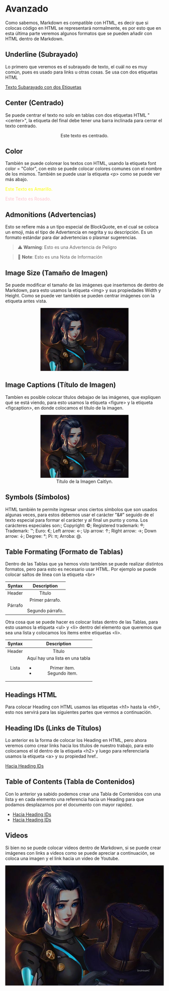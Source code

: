 # Avanzado

Como sabemos, Markdown es compatible con HTML, es decir que si colocas código en HTML se representará normalmente, es por esto que en esta última parte veremos algunos formatos que se pueden añadir con HTML dentro de Markdown.

## Underline (Subrayado)

Lo primero que veremos es el subrayado de texto, el cuál no es muy común, pues es usado para links u otras cosas. Se usa con dos etiquetas HTML <ins>

<ins>Texto Subarayado con dos Etiquetas<ins>

## Center (Centrado)

Se puede centrar el texto no solo en tablas con dos etiquetas HTML "<center\>", la etiqueta del final debe tener una barra inclinada para cerrar el texto centrado.

<center>Este texto es centrado.</center>

## Color

También se puede colorear los textos con HTML, usando la etiqueta font color = "Color", con esto se puede colocar colores comunes con el nombre de los mismos. También se puede usar la etiqueta <p\> como se puede ver más abajo.

<font color="yellow">Este Texto es Amarillo.</font>

<p style="color:pink">Este Texto es Rosado.</p>

## Admonitions (Advertencias)

Esto se refiere más a un tipo especial de BlockQuote, en el cual se coloca un emoji, más el tipo de Advertencia en negrita y su descripción. Es un formato estándar para dar advertencias o plasmar sugerencias.

> :warning: **Warning**: Esto es una Advertencia de Peligro

> :memo: **Note**: Esto es una Nota de Información

## Image Size (Tamaño de Imagen)

Se puede modificar el tamaño de las imágenes que insertemos de dentro de Markdown, para esto usamos la etiqueta <img\> y sus propiedades Width y Height. Como se puede ver también se pueden centrar imágenes con la etiqueta antes vista.

<center><img src="images/General/General2.jpeg" width="280" height="200"></center>

## Image Captions (Título de Imagen)

Tambíen es posible colocar títulos debajao de las imágenes, que expliquen qué se está viendo, para esto usamos la etiqueta <figure\> y la etiqueta <figcaption\>, en donde colocamos el título de la imagen.

<figure>
    <center>
        <img src="images/General/General2.jpeg"
             alt="Albuquerque, New Mexico" width = "280" height="200">
        <figcaption>Título de la Imagen Caitlyn.</figcaption>
    </center>
</figure>

## Symbols (Símbolos)

HTML también te permite ingresar unos ciertos símbolos que son usados algunas veces, para estos debemos usar el carácter "&#" seguido de el texto especial para formar el carácter y al final un punto y coma. Los carácteres especiales son:; Copyright:  &copy;; Registered trademark: &reg;; Trademark: &trade;; Euro: &euro;; Left arrow:  &larr;; Up arrow: &uarr;; Right arrow: &rarr;; Down arrow: &darr;; Degree: &#176;; Pi: &#960;; Arroba: &#64;.

## Table Formating (Formato de Tablas)

Dentro de las Tablas que ya hemos visto tambíen se puede realizar distintos formatos, pero para esto es necesario usar HTML. Por ejemplo se puede colocar saltos de línea con la etiqueta <br\>

| Syntax      | Description |
| :---------: | :---------: |
| Header      | Título |
| Párrafo   | Primer párrafo. <br><br> Segundo párrafo.|

Otra cosa que se puede hacer es colocar listas dentro de las Tablas, para esto usamos la etiqueta <ul\> y <li\> dentro del elemento que queremos que sea una lista y colocamos los items entre etiquetas <li\>.

| Syntax      | Description |
| :---------: | :---------: |
| Header      | Título |
| Lista        | Aquí hay una lista en una tabla <ul><li>Primer item.</li><li>Segundo item.</li></ul> |

## Headings HTML

Para colocar Heading con HTML usamos las etiquetas <h1\> hasta la <h6\>, esto nos servirá para las siguientes partes que vermos a continuación.

<h2 id="1">Heading IDs (Links de Títulos)</h2>

Lo anterior es la forma de colocar los Heading en HTML, pero ahora veremos como crear links hacia los títulos de nuestro trabajo, para esto colocamos el id dentro de la etiqueta <h2\> y luego para referenciarla usamos la etiqueta <a\> y su propiedad href..

<a href="#1">Hacia Heading IDs</a>

<h2 id="2">Table of Contents (Tabla de Contenidos)</h2>

Con lo anterior ya sabido podemos crear una Tabla de Contenidos con una lista y en cada elemento una referencia hacia un Heading para que podamos desplazarnos por el documento con mayor rapidez.

* <a href="#1">Hacia Heading IDs</a>
* <a href="#2">Hacia Heading IDs</a>

## Videos

Si bien no se puede colocar videos dentro de Markdown, si se puede crear imágenes con links a videos como se puede apreciar a continuación, se coloca una imagen y el link hacia un video de Youtube.

[![Imagen de Caitlyn](images/General/General2.jpeg "Cancion de Caitlyn")](https://www.youtube.com/watch?v=K7FX-OdoCuY)

